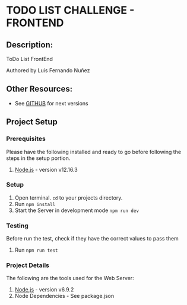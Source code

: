 # TODO LIST CHALLENGE - FRONTEND

##  Description:

ToDo List FrontEnd

Authored by Luis Fernando Nuñez

## Other Resources:

* See [GITHUB](https://github.com) for next versions

## Project Setup

### Prerequisites

Please have the following installed and ready to go before following the steps in the setup portion.

1. [Node.js](https://nodejs.org/en/) - version v12.16.3

### Setup

1. Open terminal. `cd` to your projects directory.
2. Run `npm install`
3. Start the Server in development mode `npm run dev`

### Testing

Before run the test, check if they have the correct values to pass them

1. Run `npm run test`

### Project Details

The following are the tools used for the Web Server:

1) [Node.js](https://nodejs.org/en/) - version v6.9.2
2) Node Dependencies - See package.json